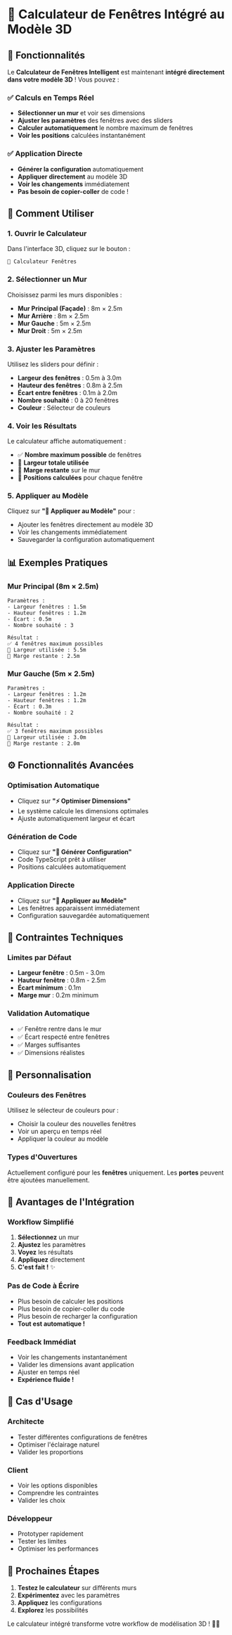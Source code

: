 # 🧮 Calculateur de Fenêtres Intégré au Modèle 3D

## 🎯 Fonctionnalités

Le **Calculateur de Fenêtres Intelligent** est maintenant **intégré directement dans votre modèle 3D** ! Vous pouvez :

### ✅ **Calculs en Temps Réel**
- **Sélectionner un mur** et voir ses dimensions
- **Ajuster les paramètres** des fenêtres avec des sliders
- **Calculer automatiquement** le nombre maximum de fenêtres
- **Voir les positions** calculées instantanément

### ✅ **Application Directe**
- **Générer la configuration** automatiquement
- **Appliquer directement** au modèle 3D
- **Voir les changements** immédiatement
- **Pas besoin de copier-coller** de code !

## 🚀 Comment Utiliser

### 1. **Ouvrir le Calculateur**
Dans l'interface 3D, cliquez sur le bouton :
```
🧮 Calculateur Fenêtres
```

### 2. **Sélectionner un Mur**
Choisissez parmi les murs disponibles :
- **Mur Principal (Façade)** : 8m × 2.5m
- **Mur Arrière** : 8m × 2.5m  
- **Mur Gauche** : 5m × 2.5m
- **Mur Droit** : 5m × 2.5m

### 3. **Ajuster les Paramètres**
Utilisez les sliders pour définir :
- **Largeur des fenêtres** : 0.5m à 3.0m
- **Hauteur des fenêtres** : 0.8m à 2.5m
- **Écart entre fenêtres** : 0.1m à 2.0m
- **Nombre souhaité** : 0 à 20 fenêtres
- **Couleur** : Sélecteur de couleurs

### 4. **Voir les Résultats**
Le calculateur affiche automatiquement :
- ✅ **Nombre maximum possible** de fenêtres
- 📏 **Largeur totale utilisée**
- 📐 **Marge restante** sur le mur
- 📍 **Positions calculées** pour chaque fenêtre

### 5. **Appliquer au Modèle**
Cliquez sur **"🎯 Appliquer au Modèle"** pour :
- Ajouter les fenêtres directement au modèle 3D
- Voir les changements immédiatement
- Sauvegarder la configuration automatiquement

## 📊 Exemples Pratiques

### **Mur Principal (8m × 2.5m)**
```
Paramètres :
- Largeur fenêtres : 1.5m
- Hauteur fenêtres : 1.2m
- Écart : 0.5m
- Nombre souhaité : 3

Résultat :
✅ 4 fenêtres maximum possibles
📏 Largeur utilisée : 5.5m
📐 Marge restante : 2.5m
```

### **Mur Gauche (5m × 2.5m)**
```
Paramètres :
- Largeur fenêtres : 1.2m
- Hauteur fenêtres : 1.2m
- Écart : 0.3m
- Nombre souhaité : 2

Résultat :
✅ 3 fenêtres maximum possibles
📏 Largeur utilisée : 3.0m
📐 Marge restante : 2.0m
```

## ⚙️ Fonctionnalités Avancées

### **Optimisation Automatique**
- Cliquez sur **"⚡ Optimiser Dimensions"**
- Le système calcule les dimensions optimales
- Ajuste automatiquement largeur et écart

### **Génération de Code**
- Cliquez sur **"🚀 Générer Configuration"**
- Code TypeScript prêt à utiliser
- Positions calculées automatiquement

### **Application Directe**
- Cliquez sur **"🎯 Appliquer au Modèle"**
- Les fenêtres apparaissent immédiatement
- Configuration sauvegardée automatiquement

## 🔧 Contraintes Techniques

### **Limites par Défaut**
- **Largeur fenêtre** : 0.5m - 3.0m
- **Hauteur fenêtre** : 0.8m - 2.5m
- **Écart minimum** : 0.1m
- **Marge mur** : 0.2m minimum

### **Validation Automatique**
- ✅ Fenêtre rentre dans le mur
- ✅ Écart respecté entre fenêtres
- ✅ Marges suffisantes
- ✅ Dimensions réalistes

## 🎨 Personnalisation

### **Couleurs des Fenêtres**
Utilisez le sélecteur de couleurs pour :
- Choisir la couleur des nouvelles fenêtres
- Voir un aperçu en temps réel
- Appliquer la couleur au modèle

### **Types d'Ouvertures**
Actuellement configuré pour les **fenêtres** uniquement.
Les **portes** peuvent être ajoutées manuellement.

## 🚀 Avantages de l'Intégration

### **Workflow Simplifié**
1. **Sélectionnez** un mur
2. **Ajustez** les paramètres
3. **Voyez** les résultats
4. **Appliquez** directement
5. **C'est fait !** ✨

### **Pas de Code à Écrire**
- Plus besoin de calculer les positions
- Plus besoin de copier-coller du code
- Plus besoin de recharger la configuration
- **Tout est automatique !**

### **Feedback Immédiat**
- Voir les changements instantanément
- Valider les dimensions avant application
- Ajuster en temps réel
- **Expérience fluide !**

## 🎯 Cas d'Usage

### **Architecte**
- Tester différentes configurations de fenêtres
- Optimiser l'éclairage naturel
- Valider les proportions

### **Client**
- Voir les options disponibles
- Comprendre les contraintes
- Valider les choix

### **Développeur**
- Prototyper rapidement
- Tester les limites
- Optimiser les performances

## 🔄 Prochaines Étapes

1. **Testez le calculateur** sur différents murs
2. **Expérimentez** avec les paramètres
3. **Appliquez** les configurations
4. **Explorez** les possibilités

Le calculateur intégré transforme votre workflow de modélisation 3D ! 🎯✨
